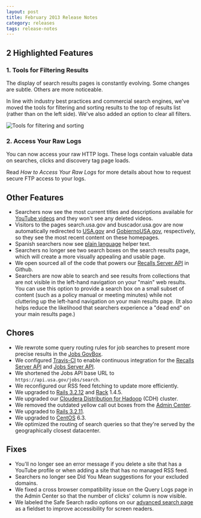```yaml
---
layout: post
title: February 2013 Release Notes
category: releases
tags: release-notes
---
```


## 2 Highlighted Features

### 1. Tools for Filtering Results

The display of search results pages is constantly evolving. Some changes are subtle. Others are more noticeable.

In line with industry best practices and commercial search engines, we've moved the tools for filtering and sorting results to the top of results list (rather than on the left side). We've also added an option to clear all filters.

![Tools for filtering and sorting](https://9fddeb862c037f6d2190-f1564c64756a8cfee25b6b19953b1d23.ssl.cf2.rackcdn.com/search-tools.png)

### 2. Access Your Raw Logs

You can now access your raw HTTP logs. These logs contain valuable data on searches, clicks and discovery tag page loads. 

Read *How to Access Your Raw Logs* for more details about how to request secure FTP access to your logs.

## Other Features

* Searchers now see the most current titles and descriptions available for [YouTube videos](/manual/youtube.html) and they won't see any deleted videos.
* Visitors to the pages search.usa.gov and buscador.usa.gov are now automatically redirected to [USA.gov](http://www.usa.gov) and [GobiernoUSA.gov](http://www.usa.gov/gobiernousa), respectively, so they see the most recent content on these homepages.
* Spanish searchers now see [plain language](http://www.plainlanguage.gov) helper text.
* Searchers no longer see two search boxes on the search results page, which will create a more visually appealing and usable page.
* We open sourced all of the code that powers our [Recalls Server API](https://github.com/GSA/recalls_api) in Github.
* Searchers are now able to search and see results from collections that are not visible in the left-hand navigation on your "main" web results. You can use this option to provide a search box on a small subset of content (such as a policy manual or meeting minutes) while not cluttering up the left-hand navigation on your main results page. (It also helps reduce the likelihood that searchers experience a "dead end" on your main results page.)

## Chores

* We rewrote some query routing rules for job searches to present more precise results in the [Jobs GovBox](/manual/govbox-jobs.html).
* We configured [Travis-CI](https://travis-ci.org) to enable continuous integration for the [Recalls Server API](https://github.com/GSA/recalls_api) and [Jobs Server API](https://github.com/GSA/jobs_api).
* We shortened the Jobs API base URL to `https://api.usa.gov/jobs/search`.
* We reconfigured our RSS feed fetching to update more efficiently. 
* We upgraded to [Rails 3.2.12](http://weblog.rubyonrails.org/2013/2/11/SEC-ANN-Rails-3-2-12-3-1-11-and-2-3-17-have-been-released) and [Rack](http://rubygems.org/gems/rack) 1.4.5.
* We upgraded our [Cloudera Distribution for Hadoop](http://www.cloudera.com/content/cloudera/en/products/cdh.html) (CDH) cluster.
* We removed the outdated yellow call out boxes from the [Admin Center](https://search.usa.gov/sites/).
* We upgraded to [Rails 3.2.11]("http://weblog.rubyonrails.org/2013/1/8/Rails-3-2-11-3-1-10-3-0-19-and-2-3-15-have-been-released).
* We upgraded to [CentOS](http://www.centos.org/) 6.3.
* We optimized the routing of search queries so that they're served by the geographically closest datacenter. 

## Fixes

* You'll no longer see an error message if you delete a site that has a YouTube profile or when adding a site that has no managed RSS feed.
* Searchers no longer see Did You Mean suggestions for your excluded domains.
* We fixed a cross browser compatibility issue on the Query Logs page in the Admin Center so that the number of clicks' column is now visible.
* We labeled the Safe Search radio options on our [advanced search page](http://search.usa.gov/search/advanced?affiliate=govbenefits) as a fieldset to improve accessibility for screen readers.